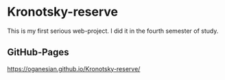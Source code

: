 # Kronotsky-reserve
This is my first serious web-project. I did it in the fourth semester of study.
## GitHub-Pages
https://oganesian.github.io/Kronotsky-reserve/
